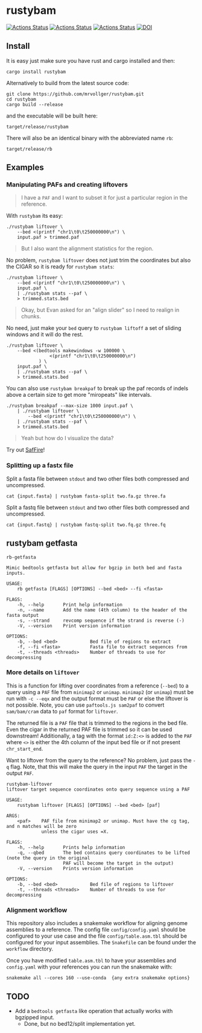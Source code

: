 # rustybam

[![Actions Status](https://github.com/mrvollger/rustybam/workflows/Test%20and%20Build/badge.svg)](https://github.com/mrvollger/rustybam/actions)
[![Actions Status](https://github.com/mrvollger/rustybam/workflows/Formatting/badge.svg)](https://github.com/mrvollger/rustybam/actions)
[![Actions Status](https://github.com/mrvollger/rustybam/workflows/Clippy/badge.svg)](https://github.com/mrvollger/rustybam/actions)
[![DOI](https://zenodo.org/badge/351639424.svg)](https://zenodo.org/badge/latestdoi/351639424)

## Install

It is easy just make sure you have rust and cargo installed and then:

```
cargo install rustybam
```

Alternatively to build from the latest source code:

```
git clone https://github.com/mrvollger/rustybam.git
cd rustybam
cargo build --release
```

and the executable will be built here:

```
target/release/rustybam
```

There will also be an identical binary with the abbreviated name `rb`:

```
target/release/rb
```

## Examples

### Manipulating PAFs and creating liftovers

> I have a `PAF` and I want to subset it for just a particular region in the reference.

With `rustybam` its easy:

```
./rustybam liftover \
    --bed <(printf "chr1\t0\t250000000\n") \
    input.paf > trimmed.paf
```

> But I also want the alignment statistics for the region.

No problem, `rustybam liftover` does not just trim the coordinates but also the CIGAR
so it is ready for `rustybam stats`:

```
./rustybam liftover \
    --bed <(printf "chr1\t0\t250000000\n") \
    input.paf \
    | ./rustybam stats --paf \
    > trimmed.stats.bed
```

> Okay, but Evan asked for an "align slider" so I need to realign in chunks.

No need, just make your `bed` query to `rustybam liftoff` a set of sliding windows
and it will do the rest.

```
./rustybam liftover \
    --bed <(bedtools makewindows -w 100000 \
                <(printf "chr1\t0\t250000000\n")
            ) \
    input.paf \
    | ./rustybam stats --paf \
    > trimmed.stats.bed
```

You can also use `rustybam breakpaf` to break up the paf records of indels above a certain size to
get more "miropeats" like intervals.

```
./rustybam breakpaf --max-size 1000 input.paf \
    | ./rustybam liftover \
        --bed <(printf "chr1\t0\t250000000\n") \
    | ./rustybam stats --paf \
    > trimmed.stats.bed
```

> Yeah but how do I visualize the data?

Try out
[SafFire](https://mrvollger.github.io/SafFire/)!

### Splitting up a fastx file

Split a fasta file between `stdout` and two other files both compressed and uncompressed.

```shell
cat {input.fasta} | rustybam fasta-split two.fa.gz three.fa
```

Split a fastq file between `stdout` and two other files both compressed and uncompressed.

```shell
cat {input.fastq} | rustybam fastq-split two.fq.gz three.fq
```

## rustybam getfasta

```
rb-getfasta

Mimic bedtools getfasta but allow for bgzip in both bed and fasta inputs.

USAGE:
    rb getfasta [FLAGS] [OPTIONS] --bed <bed> --fi <fasta>

FLAGS:
    -h, --help       Print help information
    -n, --name       Add the name (4th column) to the header of the fasta output
    -s, --strand     revcomp sequence if the strand is reverse (-)
    -V, --version    Print version information

OPTIONS:
    -b, --bed <bed>            Bed file of regions to extract
    -f, --fi <fasta>           Fasta file to extract sequences from
    -t, --threads <threads>    Number of threads to use for decompressing
```

### More details on `liftover`

This is a function for lifting over coordinates from a reference (`--bed`) to a query using a `PAF` file from `minimap2` or `unimap`. `minimap2` (or `unimap`) must be run with `-c --eqx` and the output format must be `PAF` or else the liftover is not possible. Note, you can use `paftools.js sam2paf` to convert `sam/bam/cram` data to `paf` format for `liftover`.

The returned file is a `PAF` file that is trimmed to the regions in the bed file. Even the cigar in the returned PAF file is trimmed so it can be used downstream! Additionally, a tag with the format `id:Z:<>` is added to the `PAF` where `<>` is either the 4th column of the input bed file or if not present `chr_start_end`.

Want to liftover from the query to the reference? No problem, just pass the `-q` flag. Note, that this will make the query in the input `PAF` the target in the output `PAF`.

```
rustybam-liftover
liftover target sequence coordinates onto query sequence using a PAF

USAGE:
    rustybam liftover [FLAGS] [OPTIONS] --bed <bed> [paf]

ARGS:
    <paf>    PAF file from minimap2 or unimap. Must have the cg tag, and n matches will be zero
             unless the cigar uses =X.

FLAGS:
    -h, --help       Prints help information
    -q, --qbed       The bed contains query coordinates to be lifted (note the query in the original
                     PAF will become the target in the output)
    -V, --version    Prints version information

OPTIONS:
    -b, --bed <bed>            Bed file of regions to liftover
    -t, --threads <threads>    Number of threads to use for decompressing
```

### Alignment workflow

This repository also includes a snakemake workflow for aligning genome assemblies to a reference. The config file `config/config.yaml` should be configured to your use case and the file `config/table.asm.tbl` should be configured for your input assemblies. The `Snakefile` can be found under the `workflow` directory.

Once you have modified `table.asm.tbl` to have your assemblies and `config.yaml` with your references you can run the snakemake with:

```
snakemake all --cores 160 --use-conda  {any extra snakemake options}
```

## TODO

- Add a `bedtools getfasta` like operation that actually works with bgzipped input.
  - Done, but no bed12/split implementation yet.
